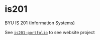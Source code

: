 # is201
BYU IS 201 (Information Systems)

See [`is201-portfolio`](https://github.com/brighamband/is201-portfolio) to see website project
